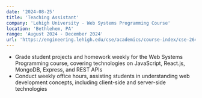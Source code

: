 ```yaml
---
date: '2024-08-25'
title: 'Teaching Assistant'
company: 'Lehigh University - Web Systems Programming Course'
location: 'Bethlehem, PA'
range: 'August 2024 - December 2024'
url: 'https://engineering.lehigh.edu/cse/academics/course-index/cse-264-web-systems-programming-3'
---
```


- Grade student projects and homework weekly for the Web Systems Programming course, covering technologies on JavaScript, React.js, MongoDB, Express, and REST APIs
- Conduct weekly office hours, assisting students in understanding web development concepts, including client-side and server-side technologies
